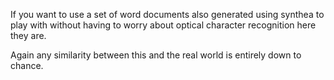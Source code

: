 If you want to use a set of word documents also generated using synthea to play with without having to worry about optical character recognition here they are.

Again any similarity between this and the real world is entirely down to chance.
